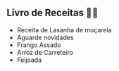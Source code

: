 ## Livro de Receitas :man_cook:

- Receita de Lasanha de muçarela
- Aguarde novidades
- Frango Assado
- Arroz de Carreteiro
- Feijoada